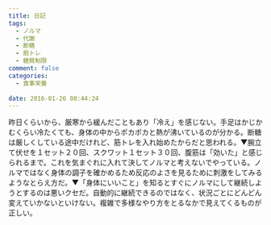 ```yaml
---
title: 日記
tags:
  - ノルマ
  - 代謝
  - 断糖
  - 筋トレ
  - 糖質制限
comment: false
categories:
  - 食事栄養
   
date: 2016-01-26 08:44:24
---
```


昨日くらいから、厳寒から緩んだこともあり「冷え」を感じない。手足はかじかむくらい冷たくても、身体の中からポカポカと熱が沸いているのが分かる。断糖は厳しくしている途中だけれど、筋トレを入れ始めたからだと思われる。▼腕立て伏せを１セット２０回、スクワット１セット３０回、腹筋は「効いた」と感じられるまで。これを気まぐれに入れて決してノルマと考えないでやっている。ノルマではなく身体の調子を確かめるため反応のよさを見るために刺激をしてみるようなとらえ方だ。▼「身体にいいこと」を知るとすぐにノルマにして継続しようとするのは悪いクセだ。自動的に継続できるのではなく、状況ごとにどんどん変えていかないといけない。複雑で多様なやり方をとるなかで見えてくるものが正しい。